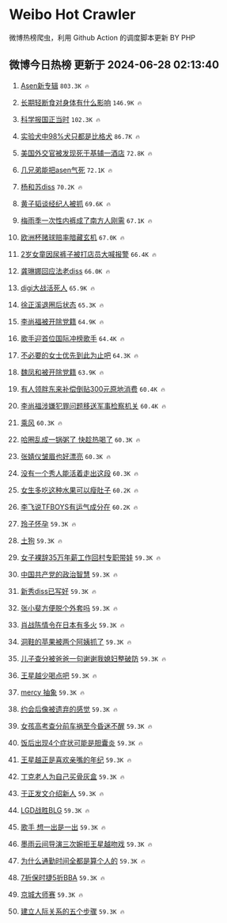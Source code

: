 # Weibo Hot Crawler 



微博热榜爬虫，利用 Github Action 的调度脚本更新 BY PHP 


## 微博今日热榜 更新于 2024-06-28 02:13:40 
1. [Asen新专辑](https://s.weibo.com/weibo?q=Asen%E6%96%B0%E4%B8%93%E8%BE%91&t=31&band_rank=1&Refer=top) `803.3K 🔥` 

1. [长期轻断食对身体有什么影响](https://s.weibo.com/weibo?q=%23%E9%95%BF%E6%9C%9F%E8%BD%BB%E6%96%AD%E9%A3%9F%E5%AF%B9%E8%BA%AB%E4%BD%93%E6%9C%89%E4%BB%80%E4%B9%88%E5%BD%B1%E5%93%8D%23&t=31&band_rank=2&Refer=top) `146.9K 🔥` 

1. [科学报国正当时](https://s.weibo.com/weibo?q=%23%E7%A7%91%E5%AD%A6%E6%8A%A5%E5%9B%BD%E6%AD%A3%E5%BD%93%E6%97%B6%23&t=31&band_rank=3&Refer=top) `102.3K 🔥` 

1. [实验犬中98%犬只都是比格犬](https://s.weibo.com/weibo?q=%23%E5%AE%9E%E9%AA%8C%E7%8A%AC%E4%B8%AD98%25%E7%8A%AC%E5%8F%AA%E9%83%BD%E6%98%AF%E6%AF%94%E6%A0%BC%E7%8A%AC%23&t=31&band_rank=4&Refer=top) `86.7K 🔥` 

1. [美国外交官被发现死于基辅一酒店](https://s.weibo.com/weibo?q=%23%E7%BE%8E%E5%9B%BD%E5%A4%96%E4%BA%A4%E5%AE%98%E8%A2%AB%E5%8F%91%E7%8E%B0%E6%AD%BB%E4%BA%8E%E5%9F%BA%E8%BE%85%E4%B8%80%E9%85%92%E5%BA%97%23&t=31&band_rank=5&Refer=top) `72.8K 🔥` 

1. [几兄弟能把asen气死](https://s.weibo.com/weibo?q=%23%E5%87%A0%E5%85%84%E5%BC%9F%E8%83%BD%E6%8A%8Aasen%E6%B0%94%E6%AD%BB%23&t=31&band_rank=6&Refer=top) `72.1K 🔥` 

1. [杨和苏diss](https://s.weibo.com/weibo?q=%23%E6%9D%A8%E5%92%8C%E8%8B%8Fdiss%23&t=31&band_rank=7&Refer=top) `70.2K 🔥` 

1. [黄子韬谈经纪人被抓](https://s.weibo.com/weibo?q=%23%E9%BB%84%E5%AD%90%E9%9F%AC%E8%B0%88%E7%BB%8F%E7%BA%AA%E4%BA%BA%E8%A2%AB%E6%8A%93%23&t=31&band_rank=8&Refer=top) `69.6K 🔥` 

1. [梅雨季一次性内裤成了南方人刚需](https://s.weibo.com/weibo?q=%23%E6%A2%85%E9%9B%A8%E5%AD%A3%E4%B8%80%E6%AC%A1%E6%80%A7%E5%86%85%E8%A3%A4%E6%88%90%E4%BA%86%E5%8D%97%E6%96%B9%E4%BA%BA%E5%88%9A%E9%9C%80%23&t=31&band_rank=9&Refer=top) `67.1K 🔥` 

1. [欧洲杯赌球赔率暗藏玄机](https://s.weibo.com/weibo?q=%23%E6%AC%A7%E6%B4%B2%E6%9D%AF%E8%B5%8C%E7%90%83%E8%B5%94%E7%8E%87%E6%9A%97%E8%97%8F%E7%8E%84%E6%9C%BA%23&t=31&band_rank=10&Refer=top) `67.0K 🔥` 

1. [2岁女童因尿裤子被打店员大喊报警](https://s.weibo.com/weibo?q=%232%E5%B2%81%E5%A5%B3%E7%AB%A5%E5%9B%A0%E5%B0%BF%E8%A3%A4%E5%AD%90%E8%A2%AB%E6%89%93%E5%BA%97%E5%91%98%E5%A4%A7%E5%96%8A%E6%8A%A5%E8%AD%A6%23&t=31&band_rank=11&Refer=top) `66.4K 🔥` 

1. [龚琳娜回应法老diss](https://s.weibo.com/weibo?q=%23%E9%BE%9A%E7%90%B3%E5%A8%9C%E5%9B%9E%E5%BA%94%E6%B3%95%E8%80%81diss%23&t=31&band_rank=12&Refer=top) `66.0K 🔥` 

1. [digi大战活死人](https://s.weibo.com/weibo?q=%23digi%E5%A4%A7%E6%88%98%E6%B4%BB%E6%AD%BB%E4%BA%BA%23&t=31&band_rank=13&Refer=top) `65.9K 🔥` 

1. [徐正溪退圈后状态](https://s.weibo.com/weibo?q=%23%E5%BE%90%E6%AD%A3%E6%BA%AA%E9%80%80%E5%9C%88%E5%90%8E%E7%8A%B6%E6%80%81%23&t=31&band_rank=14&Refer=top) `65.3K 🔥` 

1. [李尚福被开除党籍](https://s.weibo.com/weibo?q=%23%E6%9D%8E%E5%B0%9A%E7%A6%8F%E8%A2%AB%E5%BC%80%E9%99%A4%E5%85%9A%E7%B1%8D%23&t=31&band_rank=15&Refer=top) `64.9K 🔥` 

1. [歌手迎首位国际冲榜歌手](https://s.weibo.com/weibo?q=%23%E6%AD%8C%E6%89%8B%E8%BF%8E%E9%A6%96%E4%BD%8D%E5%9B%BD%E9%99%85%E5%86%B2%E6%A6%9C%E6%AD%8C%E6%89%8B%23&t=31&band_rank=16&Refer=top) `64.4K 🔥` 

1. [不必要的女士优先到此为止吧](https://s.weibo.com/weibo?q=%23%E4%B8%8D%E5%BF%85%E8%A6%81%E7%9A%84%E5%A5%B3%E5%A3%AB%E4%BC%98%E5%85%88%E5%88%B0%E6%AD%A4%E4%B8%BA%E6%AD%A2%E5%90%A7%23&t=31&band_rank=17&Refer=top) `64.3K 🔥` 

1. [魏凤和被开除党籍](https://s.weibo.com/weibo?q=%23%E9%AD%8F%E5%87%A4%E5%92%8C%E8%A2%AB%E5%BC%80%E9%99%A4%E5%85%9A%E7%B1%8D%23&t=31&band_rank=18&Refer=top) `63.9K 🔥` 

1. [有人领胖东来补偿倒贴300元原地消费](https://s.weibo.com/weibo?q=%23%E6%9C%89%E4%BA%BA%E9%A2%86%E8%83%96%E4%B8%9C%E6%9D%A5%E8%A1%A5%E5%81%BF%E5%80%92%E8%B4%B4300%E5%85%83%E5%8E%9F%E5%9C%B0%E6%B6%88%E8%B4%B9%23&t=31&band_rank=19&Refer=top) `60.4K 🔥` 

1. [李尚福涉嫌犯罪问题移送军事检察机关](https://s.weibo.com/weibo?q=%23%E6%9D%8E%E5%B0%9A%E7%A6%8F%E6%B6%89%E5%AB%8C%E7%8A%AF%E7%BD%AA%E9%97%AE%E9%A2%98%E7%A7%BB%E9%80%81%E5%86%9B%E4%BA%8B%E6%A3%80%E5%AF%9F%E6%9C%BA%E5%85%B3%23&t=31&band_rank=20&Refer=top) `60.4K 🔥` 

1. [乘风](https://s.weibo.com/weibo?q=%E4%B9%98%E9%A3%8E&t=31&band_rank=21&Refer=top) `60.3K 🔥` 

1. [哈圈乱成一锅粥了 快趁热喝了](https://s.weibo.com/weibo?q=%E5%93%88%E5%9C%88%E4%B9%B1%E6%88%90%E4%B8%80%E9%94%85%E7%B2%A5%E4%BA%86%20%E5%BF%AB%E8%B6%81%E7%83%AD%E5%96%9D%E4%BA%86&t=31&band_rank=22&Refer=top) `60.3K 🔥` 

1. [张婧仪皱眉也好漂亮](https://s.weibo.com/weibo?q=%23%E5%BC%A0%E5%A9%A7%E4%BB%AA%E7%9A%B1%E7%9C%89%E4%B9%9F%E5%A5%BD%E6%BC%82%E4%BA%AE%23&t=31&band_rank=23&Refer=top) `60.3K 🔥` 

1. [没有一个秀人能活着走出这段](https://s.weibo.com/weibo?q=%E6%B2%A1%E6%9C%89%E4%B8%80%E4%B8%AA%E7%A7%80%E4%BA%BA%E8%83%BD%E6%B4%BB%E7%9D%80%E8%B5%B0%E5%87%BA%E8%BF%99%E6%AE%B5&t=31&band_rank=24&Refer=top) `60.3K 🔥` 

1. [女生多吃这种水果可以瘦肚子](https://s.weibo.com/weibo?q=%23%E5%A5%B3%E7%94%9F%E5%A4%9A%E5%90%83%E8%BF%99%E7%A7%8D%E6%B0%B4%E6%9E%9C%E5%8F%AF%E4%BB%A5%E7%98%A6%E8%82%9A%E5%AD%90%23&t=31&band_rank=25&Refer=top) `60.2K 🔥` 

1. [李飞说TFBOYS有运气成分在](https://s.weibo.com/weibo?q=%23%E6%9D%8E%E9%A3%9E%E8%AF%B4TFBOYS%E6%9C%89%E8%BF%90%E6%B0%94%E6%88%90%E5%88%86%E5%9C%A8%23&t=31&band_rank=26&Refer=top) `60.2K 🔥` 

1. [玲子怀孕](https://s.weibo.com/weibo?q=%E7%8E%B2%E5%AD%90%E6%80%80%E5%AD%95&t=31&band_rank=27&Refer=top) `59.3K 🔥` 

1. [土狗](https://s.weibo.com/weibo?q=%E5%9C%9F%E7%8B%97&t=31&band_rank=28&Refer=top) `59.3K 🔥` 

1. [女子裸辞35万年薪工作回村专职带娃](https://s.weibo.com/weibo?q=%23%E5%A5%B3%E5%AD%90%E8%A3%B8%E8%BE%9E35%E4%B8%87%E5%B9%B4%E8%96%AA%E5%B7%A5%E4%BD%9C%E5%9B%9E%E6%9D%91%E4%B8%93%E8%81%8C%E5%B8%A6%E5%A8%83%23&t=31&band_rank=29&Refer=top) `59.3K 🔥` 

1. [中国共产党的政治智慧](https://s.weibo.com/weibo?q=%23%E4%B8%AD%E5%9B%BD%E5%85%B1%E4%BA%A7%E5%85%9A%E7%9A%84%E6%94%BF%E6%B2%BB%E6%99%BA%E6%85%A7%23&t=31&band_rank=30&Refer=top) `59.3K 🔥` 

1. [新秀diss已写好](https://s.weibo.com/weibo?q=%23%E6%96%B0%E7%A7%80diss%E5%B7%B2%E5%86%99%E5%A5%BD%23&t=31&band_rank=31&Refer=top) `59.3K 🔥` 

1. [张小斐方便脱个外套吗](https://s.weibo.com/weibo?q=%E5%BC%A0%E5%B0%8F%E6%96%90%E6%96%B9%E4%BE%BF%E8%84%B1%E4%B8%AA%E5%A4%96%E5%A5%97%E5%90%97&t=31&band_rank=32&Refer=top) `59.3K 🔥` 

1. [肖战陈情令在日本有多火](https://s.weibo.com/weibo?q=%23%E8%82%96%E6%88%98%E9%99%88%E6%83%85%E4%BB%A4%E5%9C%A8%E6%97%A5%E6%9C%AC%E6%9C%89%E5%A4%9A%E7%81%AB%23&t=31&band_rank=33&Refer=top) `59.3K 🔥` 

1. [洞鞋的苹果被两个阿姨抓了](https://s.weibo.com/weibo?q=%E6%B4%9E%E9%9E%8B%E7%9A%84%E8%8B%B9%E6%9E%9C%E8%A2%AB%E4%B8%A4%E4%B8%AA%E9%98%BF%E5%A7%A8%E6%8A%93%E4%BA%86&t=31&band_rank=34&Refer=top) `59.3K 🔥` 

1. [儿子查分被爸爸一句谢谢我媳妇整破防](https://s.weibo.com/weibo?q=%23%E5%84%BF%E5%AD%90%E6%9F%A5%E5%88%86%E8%A2%AB%E7%88%B8%E7%88%B8%E4%B8%80%E5%8F%A5%E8%B0%A2%E8%B0%A2%E6%88%91%E5%AA%B3%E5%A6%87%E6%95%B4%E7%A0%B4%E9%98%B2%23&t=31&band_rank=35&Refer=top) `59.3K 🔥` 

1. [王星越少喝点吧](https://s.weibo.com/weibo?q=%23%E7%8E%8B%E6%98%9F%E8%B6%8A%E5%B0%91%E5%96%9D%E7%82%B9%E5%90%A7%23&t=31&band_rank=36&Refer=top) `59.3K 🔥` 

1. [mercy 抽象](https://s.weibo.com/weibo?q=mercy%20%E6%8A%BD%E8%B1%A1&t=31&band_rank=37&Refer=top) `59.3K 🔥` 

1. [约会后像被遗弃的感觉](https://s.weibo.com/weibo?q=%E7%BA%A6%E4%BC%9A%E5%90%8E%E5%83%8F%E8%A2%AB%E9%81%97%E5%BC%83%E7%9A%84%E6%84%9F%E8%A7%89&t=31&band_rank=38&Refer=top) `59.3K 🔥` 

1. [女孩高考查分前车祸至今昏迷不醒](https://s.weibo.com/weibo?q=%23%E5%A5%B3%E5%AD%A9%E9%AB%98%E8%80%83%E6%9F%A5%E5%88%86%E5%89%8D%E8%BD%A6%E7%A5%B8%E8%87%B3%E4%BB%8A%E6%98%8F%E8%BF%B7%E4%B8%8D%E9%86%92%23&t=31&band_rank=39&Refer=top) `59.3K 🔥` 

1. [饭后出现4个症状可能是胆囊炎](https://s.weibo.com/weibo?q=%23%E9%A5%AD%E5%90%8E%E5%87%BA%E7%8E%B04%E4%B8%AA%E7%97%87%E7%8A%B6%E5%8F%AF%E8%83%BD%E6%98%AF%E8%83%86%E5%9B%8A%E7%82%8E%23&t=31&band_rank=40&Refer=top) `59.3K 🔥` 

1. [王星越正是喜欢亲嘴的年纪](https://s.weibo.com/weibo?q=%23%E7%8E%8B%E6%98%9F%E8%B6%8A%E6%AD%A3%E6%98%AF%E5%96%9C%E6%AC%A2%E4%BA%B2%E5%98%B4%E7%9A%84%E5%B9%B4%E7%BA%AA%23&t=31&band_rank=41&Refer=top) `59.3K 🔥` 

1. [丁克老人为自己买骨灰盒](https://s.weibo.com/weibo?q=%E4%B8%81%E5%85%8B%E8%80%81%E4%BA%BA%E4%B8%BA%E8%87%AA%E5%B7%B1%E4%B9%B0%E9%AA%A8%E7%81%B0%E7%9B%92&t=31&band_rank=42&Refer=top) `59.3K 🔥` 

1. [于正发文介绍新人](https://s.weibo.com/weibo?q=%23%E4%BA%8E%E6%AD%A3%E5%8F%91%E6%96%87%E4%BB%8B%E7%BB%8D%E6%96%B0%E4%BA%BA%23&t=31&band_rank=43&Refer=top) `59.3K 🔥` 

1. [LGD战胜BLG](https://s.weibo.com/weibo?q=%23LGD%E6%88%98%E8%83%9CBLG%23&t=31&band_rank=44&Refer=top) `59.3K 🔥` 

1. [歌手 想一出是一出](https://s.weibo.com/weibo?q=%E6%AD%8C%E6%89%8B%20%E6%83%B3%E4%B8%80%E5%87%BA%E6%98%AF%E4%B8%80%E5%87%BA&t=31&band_rank=45&Refer=top) `59.3K 🔥` 

1. [墨雨云间导演三次婉拒王星越吻戏](https://s.weibo.com/weibo?q=%23%E5%A2%A8%E9%9B%A8%E4%BA%91%E9%97%B4%E5%AF%BC%E6%BC%94%E4%B8%89%E6%AC%A1%E5%A9%89%E6%8B%92%E7%8E%8B%E6%98%9F%E8%B6%8A%E5%90%BB%E6%88%8F%23&t=31&band_rank=46&Refer=top) `59.3K 🔥` 

1. [为什么通勤时间全都是算个人的](https://s.weibo.com/weibo?q=%23%E4%B8%BA%E4%BB%80%E4%B9%88%E9%80%9A%E5%8B%A4%E6%97%B6%E9%97%B4%E5%85%A8%E9%83%BD%E6%98%AF%E7%AE%97%E4%B8%AA%E4%BA%BA%E7%9A%84%23&t=31&band_rank=47&Refer=top) `59.3K 🔥` 

1. [7折保时捷5折BBA](https://s.weibo.com/weibo?q=%237%E6%8A%98%E4%BF%9D%E6%97%B6%E6%8D%B75%E6%8A%98BBA%23&t=31&band_rank=48&Refer=top) `59.3K 🔥` 

1. [京城大师赛](https://s.weibo.com/weibo?q=%E4%BA%AC%E5%9F%8E%E5%A4%A7%E5%B8%88%E8%B5%9B&t=31&band_rank=49&Refer=top) `59.3K 🔥` 

1. [建立人际关系的五个步骤](https://s.weibo.com/weibo?q=%E5%BB%BA%E7%AB%8B%E4%BA%BA%E9%99%85%E5%85%B3%E7%B3%BB%E7%9A%84%E4%BA%94%E4%B8%AA%E6%AD%A5%E9%AA%A4&t=31&band_rank=50&Refer=top) `59.3K 🔥` 

